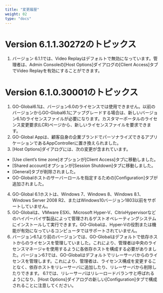 ```yaml
---
title: "変更履歴"
weight: 02
type: "docs"
---
```


# Version 6.1.1.30272のトピックス

1. バージョン 6.1.1では、Video Replayはデフォルトで無効になっています。管理者は、Admin Consoleの[Host Options]ダイアログの[Client Access]タブでVideo Replayを有効にすることができます。

# Version 6.1.0.30001のトピックス

1. GO-Global6.1は、バージョン6.0のライセンスでは使用できません。以前のバージョンからGO-Global6.1にアップグレードする場合は、新しいバージョン6.1のライセンスファイルが必要になります。カスタマーポータルのライセンス変更要求(LCR)ページから、新しいライセンスファイルを要求できます。
2. GO-Global Appは、顧客自身の企業ブランドでパーソナライズできるアプリケーションであるAppControllerに置き換えられました。
3. [Host Options]ダイアログには、次の変更が含まれています。
- [Use client’s time zone]オプションが[Client Access]タブに移動しました。
- [Shared account]オプションが[Session Shutdown]タブに移動しました。
- [General]タブが削除されました。
- GO-Globalホストのサーバーロールを指定するための[Configuration]タブが追加されました。
4. GO-Global 6.1ホストは、Windows 7、Windows 8、Windows 8.1、Windows Server 2008 R2、またはWindows10バージョン1803以前をサポートしていません。
5. GO-Globalは、VMware ESXi、Microsoft Hyper-V、CitrixHypervisorなどのハイパーバイザ製品によって管理されるゲストオペレーティングシステムにインストールして実行できます。GO-Globalは、Hyper-Vの役割または機能が有効になっているコンピュータではサポートされていません。
6. バージョン6.1より前のバージョンでは、GO-Globalはデフォルトで依存ホストからのライセンスを管理していました。これにより、管理者は中央のライセンスマネージャを使用するように各依存ホストを構成する必要がありました。バージョン6.1では、GO-Globalはデフォルトでリレーサーバからのライセンスを管理します。これにより、管理者は、ライセンス構成を変更することなく、依存ホストをリレーサーバに追加したり、リレーサーバから削除したりできます。
6.1では、リレーサーバはリレーロードバランサと呼ばれるようになり、[Host Options]ダイアログの新しい[Configuration]タブで構成されることに注意してください。
